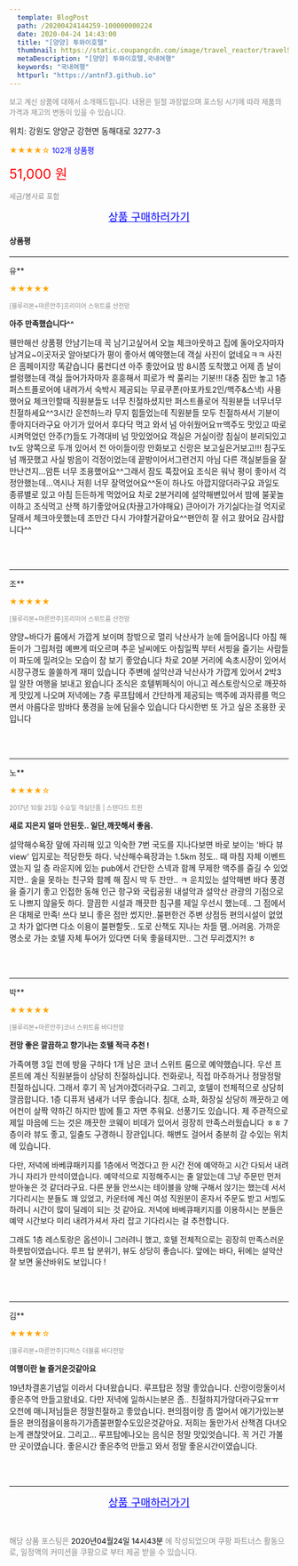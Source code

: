 ```yaml
---
  template: BlogPost
  path: /20200424144259-100000000224
  date: 2020-04-24 14:43:00
  title: "[양양] 투와이호텔"
  thumbnail: https://static.coupangcdn.com/image/travel_reactor/travelSeller/hotel/A00107938/2f4694e4-27b3-413a-864b-18fa515d84d7.JPG
  metaDescription: "[양양] 투와이호텔,국내여행"
  keywords: "국내여행"
  httpurl: "https://antnf3.github.io"
---
```

  
<span style="color: #888;font-size:0.8rem">보고 계신 상품에 대해서 소개해드립니다.
내용은 일절 과장없으며 포스팅 시기에 따라 제품의 가격과 재고의 변동이 있을 수 있습니다.</span>
  
<span style="font-size: 0.9rem;">위치: 강원도 양양군 강현면 동해대로 3277-3 </span>
  
<span style="color: orange;">★★★★☆</span> <span style="color: blue;font-size: 0.85rem;">102개 상품평</span>
  
<span style="color: red;font-size: 1.5rem;">51,000 원</span>
  
<span style="color: #888;font-size:0.8rem">세금/봉사료 포함</span>





<p align="center"><a href="http://me2.do/F1RBE4no" style="font-size: 1.2rem; color: blue;">상품 구매하러가기</a></p>

#### 상품평
  
---
  
유**
    
<span style="color: orange;">★★★★★</span>
    
<span style="color: #888;font-size:0.7rem">[블루리본+마른안주]프리미어 스위트룸 산전망</span>
    
<span style="font-size:0.85rem">**아주 만족했습니다^^**</span>
    
<span style="font-size: 0.9rem;">웬만해선 상품평 안남기는데 꼭 남기고싶어서 오늘 체크아웃하고 집에 돌아오자마자 남겨요~이곳저곳 알아보다가 평이 좋아서 예약했는데 객실 사진이 없네요ㅋㅋ 사진은 홈페이지랑 똑같습니다 룸컨디션 아주 좋았어요 밤 8시쯤 도착했고 어제 좀 날이 썰렁했는데 객실 들어가자마자 훈훈해서 피로가 싹 풀리는 기분!!! 대충 짐만 놓고 1층 퍼스트플로어에 내려가서 숙박시 제공되는 무료쿠폰(아포카토2인/맥주&스낵) 사용했어요 체크인할때 직원분들도 너무 친절하셨지만 퍼스트플로어 직원분들 너무너무 친절하세요^^3시간 운전하느라 무지 힘들었는데 직원분들 모두 친절하셔서 기분이 좋아지더라구요 아기가 있어서 후다닥 먹고 와서 넘 아쉬웠어요ㅠ맥주도 맛있고 따로 시켜먹었던 안주(?)들도 가격대비 넘 맛있었어요 객실은 거실이랑 침실이 분리되있고 tv도 양쪽으로 두개 있어서 전 아이들이랑 만화보고 신랑은 보고싶은거보고!!! 침구도 넘 깨끗했고 사실 방음이 걱정이었는데 끝방이어서그런건지 아님 다른 객실분들을 잘 만난건지...암튼 너무 조용했어요^^그래서 잠도 푹잤어요 조식은 워낙 평이 좋아서 걱정안했는데...역시나 저흰 너무 잘먹었어요^^돈이 하나도 아깝지않더라구요 과일도 종류별로 있고 아침 든든하게 먹었어요 차로 2분거리에 설악해변있어서 밤에 불꽃놀이하고 조식먹고 산책 하기좋았어요(차끌고가야해요) 큰아이가 가기싫다는걸 억지로 달래서 체크아웃했는데 조만간 다시 가야할거같아요^^편안히 잘 쉬고 왔어요 감사합니다^^</span>
    
<br>
<br>

---
  
조**
    
<span style="color: orange;">★★★★★</span>
    
<span style="color: #888;font-size:0.7rem">[블루리본+마른안주]프리미어 스위트룸 산전망</span>
    

    
<span style="font-size: 0.9rem;">양양~바다가  룸에서 가깝게 보이며
창밖으로 멀리 낙산사가 눈에 들어옵니다
아침 해돋이가 그림처럼 예쁘게 떠오르며
추운 날씨에도 아침일찍 부터 서핑을 
즐기는 사람들이 파도에 밀려오는 모습이
참 보기 좋았습니다
차로 20분 거리에 속초시장이 있어서
시장구경도 쏠쏠하게 재미 있습니다
주변에 설악산과 낙산사가 가깝게 있어서
2박3일 알찬 여행을 보내고 왔습니다
조식은 호텔뷔페식이 아니고
레스토랑식으로 깨끗하게 맛있게 나오며
저녁에는 7층 루프탑에서 간단하게 
제공되는 맥주에  과자류를 먹으면서
아름다운 밤바다 풍경을 눈에 담을수 있습니다
다시한번 또 가고 싶은 조용한 곳입니다</span>
    
<br>
<br>

---
  
노**
    
<span style="color: orange;">★★★★☆</span>
    
<span style="color: #888;font-size:0.7rem">2017년 10월 25일 수요일 객실단품 | 스탠다드 트윈</span>
    
<span style="font-size:0.85rem">**새로 지은지 얼마 안된듯.. 일단,깨끗해서 좋음.**</span>
    
<span style="font-size: 0.9rem;">설악해수욕장 앞에 자리해 있고 익숙한 7번 국도를 지나다보면 바로 보이는 '바다 뷰 view' 입지로는 적당한듯 하다. 낙산해수욕장과는 1.5km 정도..
때 마침 자체 이벤트였는지 일 층 라운지에 있는 pub에서 간단한 스넥과 함께 무제한 맥주를 즐길 수 있었지만.. 술을 못하는 친구와 함께 해 잠시 딱 두 잔만.. ㅋ
운치있는 설악해변 바다 풍경을 즐기기 좋고 인접한 동해 인근 항구와 국립공원 내설악과 설악산 관광의 기점으로도 나쁘지 않을듯 하다.
깔끔한 시설과 깨끗한 침구를 제일 우선시 했는데.. 그 점에서은 대체로 만족! 
쓰다 보니 좋은 점만 썼지만..불편한건 주변 상점등 편의시설이 없었고 차가 없다면 다소 이용이 불편할듯..
도로 산책도 지나는 차들 땜..어려움. 
가까운 명소로 가는 호텔 자체 투어가 있다면 더욱 좋을테지만.. 그건 무리겠지?! ㅎ</span>
    
<br>
<br>

---
  
박**
    
<span style="color: orange;">★★★★★</span>
    
<span style="color: #888;font-size:0.7rem">[블루리본+마른안주]코너 스위트룸 바다전망</span>
    
<span style="font-size:0.85rem">**전망 좋은 깔끔하고 향기나는 호텔 적극 추천 !**</span>
    
<span style="font-size: 0.9rem;">가족여행 3일 전에 방을 구하다 1개 남은 코너 스위트 룸으로 예약했습니다.
우선 프론트에 계신 직원분들이 상당히 친절하십니다.
전화로나, 직접 마주하거나 정말정말 친절하십니다. 그래서 후기 꼭 남겨야겠더라구요.
그리고, 호텔이 전체적으로 상당히 깔끔합니다. 1층 디퓨저 냄새가 너무 좋습니다.
침대, 쇼파, 화장실 상당히 깨끗하고 에어컨이 살짝 약하긴 하지만 밤에 틀고 자면 추워요. 선풍기도 있습니다.
제 주관적으로 제일 마음에 드는 것은 깨끗한 코웨이 비데가 있어서 굉장히 만족스러웠습니다 ㅎㅎ
7층이라 뷰도 좋고, 일출도 구경하니 장관입니다. 해변도 걸어서 충분히 갈 수있는 위치에 있습니다.

다만, 저녁에 바베큐패키지를 1층에서 먹겠다고 한 시간 전에 예약하고 시간 다되서 내려가니
자리가 만석이였습니다. 예약석으로 지정해주시는 줄 알았는데 그냥 주문만 먼저 받아놓은 것 같더라구요.
다른 분들 안쓰시는 테이블을 양해 구해서 앉기는 했는데 서서 기다리시는 분들도 꽤 있었고,
카운터에 계신 여성 직원분이 혼자서 주문도 받고 서빙도 하려니 시간이 많이 딜레이 되는 것 같아요.
저녁에 바베큐패키지를 이용하시는 분들은 예약 시간보다 미리 내려가셔서 자리 잡고 기다리시는 걸 추천합니다.

그래도 1층 레스토랑은 옵션이니 그러려니 했고, 호텔 전체적으로는 굉장히 만족스러운 하룻밤이였습니다.
루프 탑 분위기, 뷰도 상당히 좋습니다. 앞에는 바다, 뒤에는 설악산 잘 보면 울산바위도 보입니다 !</span>
    
<br>
<br>

---
  
김**
    
<span style="color: orange;">★★★★☆</span>
    
<span style="color: #888;font-size:0.7rem">[블루리본+마른안주]디럭스 더블룸 바다전망</span>
    
<span style="font-size:0.85rem">**여행이란 늘 즐거운것같아요**</span>
    
<span style="font-size: 0.9rem;">19년차결혼기념일 이라서 다녀왔습니다.
루프탑은 정말 좋았습니다.
신랑이랑둘이서 좋은추억 만들고왔네요.
다만 
저녁에 일하시는분은 좀.. 친절하지가않더라구요ㅠㅠ
오전에 매니저님들은 정말친절하고 좋았습니다.
편의점이랑 좀 멀어서  애기가있는분들은 편의점을이용하기가좀불편할수도있은것같아요.
저희는 둘만가서 산책겸 다녀오는게 괜찮앗어요.
그리고...
루프탑에나오는
음식은 정말 맛있엇습니다.
꼭 거긴 가볼만 곳이였습니다.
좋은시간  좋은추억 만들고 와서 정말 좋은시간이였습니다.</span>
    
<br>
<br>


  
---
  
<p align="center"><a href="http://me2.do/F1RBE4no" style="font-size: 1.2rem; color: blue;">상품 구매하러가기</a></p>
  
<br>
  
<span style="font-size: 0.85rem; color: #888;">해당 상품 포스팅은 <span style="color: #000;"> 2020년04월24일 14시43분 </span> 에 작성되었으며 쿠팡 파트너스 활동으로, 일정액의 커미션을 쿠팡으로 부터 제공 받을 수 있습니다.</span>